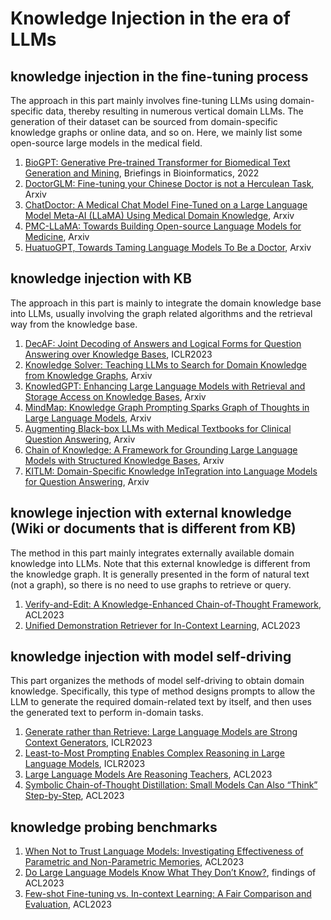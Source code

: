 # Knowledge Injection in the era of LLMs
## knowledge injection in the fine-tuning process
The approach in this part mainly involves fine-tuning LLMs using domain-specific data, thereby resulting in numerous vertical domain LLMs. The generation of their dataset can be sourced from domain-specific knowledge graphs or online data, and so on. Here, we mainly list some open-source large models in the medical field.
1. [BioGPT: Generative Pre-trained Transformer for Biomedical Text Generation and Mining](https://arxiv.org/pdf/2210.10341.pdf), Briefings in Bioinformatics, 2022
2. [DoctorGLM: Fine-tuning your Chinese Doctor is not a Herculean Task](https://arxiv.org/pdf/2304.01097.pdf), Arxiv
3. [ChatDoctor: A Medical Chat Model Fine-Tuned on a Large Language Model Meta-AI (LLaMA) Using Medical Domain Knowledge](https://arxiv.org/ftp/arxiv/papers/2303/2303.14070.pdf), Arxiv
4. [PMC-LLaMA: Towards Building Open-source Language Models for Medicine](https://arxiv.org/pdf/2304.14454.pdf), Arxiv
5. [HuatuoGPT, Towards Taming Language Models To Be a Doctor](https://arxiv.org/pdf/2305.15075.pdf), Arxiv

## knowledge injection with KB
The approach in this part is mainly to integrate the domain knowledge base into LLMs, usually involving the graph related algorithms and the retrieval way from the knowledge base.
1. [DecAF: Joint Decoding of Answers and Logical Forms for Question Answering over Knowledge Bases](https://arxiv.org/abs/2210.00063), ICLR2023
2. [Knowledge Solver: Teaching LLMs to Search for Domain Knowledge from Knowledge Graphs](https://arxiv.org/pdf/2309.03118.pdf), Arxiv
3. [KnowledGPT: Enhancing Large Language Models with Retrieval and Storage Access on Knowledge Bases](https://arxiv.org/pdf/2308.11761.pdf), Arxiv
4. [MindMap: Knowledge Graph Prompting Sparks Graph of Thoughts in Large Language Models](https://arxiv.org/pdf/2308.09729.pdf), Arxiv
5. [Augmenting Black-box LLMs with Medical Textbooks for Clinical Question Answering](https://arxiv.org/pdf/2309.02233.pdf), Arxiv
6. [Chain of Knowledge: A Framework for Grounding Large Language Models with Structured Knowledge Bases](https://arxiv.org/pdf/2305.13269.pdf), Arxiv
7. [KITLM: Domain-Specific Knowledge InTegration into Language Models for Question Answering](https://arxiv.org/abs/2308.03638), Arxiv

## knowlege injection with external knowledge (Wiki or documents that is different from KB)
The method in this part mainly integrates externally available domain knowledge into LLMs. Note that this external knowledge is different from the knowledge graph. It is generally presented in the form of natural text (not a graph), so there is no need to use graphs to retrieve or query.
1. [Verify-and-Edit: A Knowledge-Enhanced Chain-of-Thought Framework](https://arxiv.org/abs/2305.03268), ACL2023
2. [Unified Demonstration Retriever for In-Context Learning](https://arxiv.org/abs/2305.04320), ACL2023

## knowledge injection with model self-driving
This part organizes the methods of model self-driving to obtain domain knowledge. Specifically, this type of method designs prompts to allow the LLM to generate the required domain-related text by itself, and then uses the generated text to perform in-domain tasks.
1. [Generate rather than Retrieve: Large Language Models are Strong Context Generators](https://arxiv.org/abs/2209.10063), ICLR2023
2. [Least-to-Most Prompting Enables Complex Reasoning in Large Language Models](https://arxiv.org/abs/2205.10625), ICLR2023
3. [Large Language Models Are Reasoning Teachers](https://arxiv.org/abs/2212.10071), ACL2023
4. [Symbolic Chain-of-Thought Distillation: Small Models Can Also “Think” Step-by-Step](https://aclanthology.org/2023.acl-long.150.pdf), ACL2023

## knowledge probing benchmarks
1. [When Not to Trust Language Models: Investigating Effectiveness of Parametric and Non-Parametric Memories](https://aclanthology.org/2023.acl-long.546/), ACL2023
2. [Do Large Language Models Know What They Don’t Know?](https://arxiv.org/abs/2305.18153), findings of ACL2023
3. [Few-shot Fine-tuning vs. In-context Learning: A Fair Comparison and Evaluation](https://arxiv.org/abs/2305.16938), ACL2023